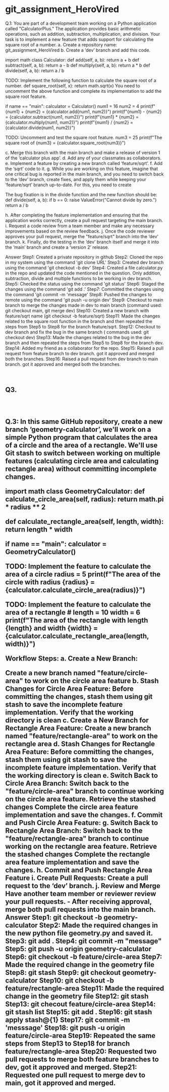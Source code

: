 # git_assignment_HeroVired

Q.1: You are part of a development team working on a Python application called "CalculatorPlus." The application provides basic arithmetic operations, such as addition, subtraction, multiplication, and division. Your task is to implement a new feature that adds support for calculating the square root of a number. a. Create a repository name: git_assignment_HeroVired b. Create a ‘dev’ branch and add this code.

import math class Calculator: def add(self, a, b): return a + b def subtract(self, a, b): return a - b def multiply(self, a, b): return a * b def divide(self, a, b): return a / b

TODO: Implement the following function to calculate the square root of a number. def square_root(self, x): return math.sqrt(x) You need to uncomment the above function and complete its implementation to add the square root feature.

if name == "main": calculator = Calculator() num1 = 16 num2 = 4 print(f"{num1} + {num2} = {calculator.add(num1, num2)}") print(f"{num1} - {num2} = {calculator.subtract(num1, num2)}") print(f"{num1} * {num2} = {calculator.multiply(num1, num2)}") print(f"{num1} / {num2} = {calculator.divide(num1, num2)}")

TODO: Uncomment and test the square root feature. num3 = 25 print(f"The square root of {num3} = {calculator.square_root(num3)}")

c. Merge this branch with the main branch and make a release of version 1 of the ‘calculator plus app’. d. Add any of your classmates as collaborators. e. Implement a feature by creating a new branch called ‘feature/sqrt’. f. Add the ‘sqrt’ code to it. g. While you are working on this feature, imagine that one critical bug is reported in the main branch, and you need to switch back to the ‘dev’ branch, create fixes, and apply them while keeping your ‘feature/sqrt’ branch up-to-date. For this, you need to create

The bug fixation is in the divide function and the new function should be: def divide(self, a, b): if b == 0: raise ValueError("Cannot divide by zero.") return a / b

h. After completing the feature implementation and ensuring that the application works correctly, create a pull request targeting the main branch. i. Request a code review from a team member and make any necessary improvements based on the review feedback. j. Once the code reviewer approves your pull request, merge the "feature/sqrt" branch into the ‘dev’ branch. k. Finally, do the testing in the ‘dev’ branch itself and merge it into the ‘main’ branch and create a ‘version 2’ release.

Answer
Step1: Created a private repository in github
Step2: Cloned the repo in my system using the command 'git clone URL'
Step3: Created dev branch using the command 'git checkout -b dev'
Step4: Created a file calculator.py in the repo and updated the code mentioned in the question. Only addition, subtraction, divide and multiple functions to be working in dev branch.
Step5: Checked the status using the command 'git status'
Step6: Staged the changes using the command 'git add .'
Step7: Committed the changes using the command 'git commit -m 'message'
Step8: Pushed the changes to remote using the command 'git push -u origin dev'
Step9: Checkout to main branch to merge the changes made in dev to main branch (command used: git checkout main, git merge dev)
Step10: Created a new branch with feature/sqrt name (git checkout -b feature/sqrt)
Step11: Made the changes related to the square root function in the branch and then repeated the steps from Step5 to Step8 for the branch feature/sqrt.
Step12: Checkout to dev branch and fix the bug in the same branch ( commands used: git checkout dev)
Step13: Made the changes related to the bug in the dev branch and then repeated the steps from Step5 to Step8 for the branch dev.
Step14: Added my friend as a collaborator for the repo.
Step15: Raised a pull request from feature branch to dev branch. got it approved and merged both the branches.
Step16: Raised a pull request from dev branch to main branch. got it approved and merged both the branches.

<br/>

<h2>Q3.<h2/>
  <br/>
  
Q.3: In this same GitHub repository, create a new branch ‘geometry-calculator’, we'll work on a simple Python program that calculates the area of a circle and the area of a rectangle. We'll use Git stash to switch between working on multiple features (calculating circle area and calculating rectangle area) without committing incomplete changes.

import math class GeometryCalculator: def calculate_circle_area(self, radius): return math.pi * radius ** 2

def calculate_rectangle_area(self, length, width): return length * width

if name == "main": calculator = GeometryCalculator()

TODO: Implement the feature to calculate the area of a circle radius = 5 print(f"The area of the circle with radius {radius} = {calculator.calculate_circle_area(radius)}")

TODO: Implement the feature to calculate the area of a rectangle # length = 10 width = 6 print(f"The area of the rectangle with length {length} and width {width} = {calculator.calculate_rectangle_area(length, width)}")

Workflow Steps: a. Create a New Branch:

Create a new branch named "feature/circle-area" to work on the circle area feature b. Stash Changes for Circle Area Feature:
Before committing the changes, stash them using git stash to save the incomplete feature implementation.
Verify that the working directory is clean c. Create a New Branch for Rectangle Area Feature:
Create a new branch named "feature/rectangle-area" to work on the rectangle area d. Stash Changes for Rectangle Area Feature:
Before committing the changes, stash them using git stash to save the incomplete feature implementation.
Verify that the working directory is clean e. Switch Back to Circle Area Branch:
Switch back to the "feature/circle-area" branch to continue working on the circle area feature.
Retrieve the stashed changes
Complete the circle area feature implementation and save the changes. f. Commit and Push Circle Area Feature: g. Switch Back to Rectangle Area Branch:
Switch back to the "feature/rectangle-area" branch to continue working on the rectangle area feature.
Retrieve the stashed changes
Complete the rectangle area feature implementation and save the changes. h. Commit and Push Rectangle Area Feature i. Create Pull Requests:
Create a pull request to the ‘dev’ branch. j. Review and Merge
Have another team member or reviewer review your pull requests. - After receiving approval, merge both pull requests into the main branch.
Answer
Step1: git checkout -b geometry-calculator
Step2: Made the required changes in the new python file geometry.py and saved it.
Step3: git add .
Step4: git commit -m "message"
Step5: git push -u origin geometry-calculator
Step6: git checkout -b feature/circle-area
Step7: Made the required change in the geometry file
Step8: git stash
Step9: git checkout geometry-calculator
Step10: git checkout -b feature/rectangle-area
Step11: Made the required change in the geometry file
Step12: git stash
Step13: git checout feature/circle-area
Step14: git stash list
Step15: git add .
Step16: git stash apply stash@{1}
Step17: git commit -m 'messsage'
Step18: git push -u origin feature/circle-area
Step19: Repeated the same steps from Step13 to Step18 for branch feature/rectangle-area
Step20: Requested two pull requests to merge both feature branches to dev, got it approved and merged.
Step21: Requested one pull request to merge dev to main, got it approved and merged.
